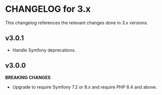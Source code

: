 # CHANGELOG for 3.x
This changelog references the relevant changes done in 3.x versions.


## v3.0.1
* Handle Symfony deprecations.


## v3.0.0
__BREAKING CHANGES__

* Upgrade to require Symfony 7.2 or 8.x and require PHP 8.4 and above.

